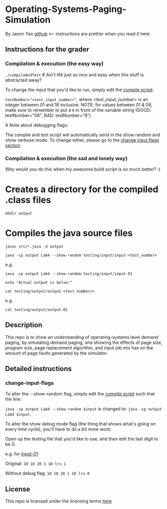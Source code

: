 # Operating-Systems-Paging-Simulation

By Jason Yao [github](https://www.github.com/JasonYao/Operating-Systems-Paging-Simulation) <-- instructions are prettier when you read it here

## Instructions for the grader

### Compilation & execution (the easy way)

`./compileAndTest` # Ain't life just so nice and easy when this stuff is abstracted away?

To change the input that you'd like to run, simply edit the [compile script](compileAndTest.sh):

`testNumber="<test_input_number>"`, where <test_input_number> is an integer between 01 and 16 inclusive. NOTE: for values between 01 & 09,
make sure to remember to put a `0` in front of the variable string (GOOD: testNumber="08", BAD: testNumber="8")

A Note about debugging flags:

The compile and test script will automatically send in the show random and show verbose mode. To change either, please go to the 
[change input flags section](#change-input-flags)

### Compilation & execution (the sad and lonely way)

Why would you do this when my awesome build script is so much better? :(

# Creates a directory for the compiled .class files

`mkdir output`

# Compiles the java source files

`javac src/*.java -d output`

`java -cp output Lab4 --show-random testing/input/input-<test_number>`

e.g.

`java -cp output Lab4 --show-random testing/input/input-01`

`echo "Actual output is below:"`

`cat testing/output/output-<test_numbers>`

e.g.

`cat testing/output/output-01`

## Description

This repo is to show an understanding of operating-systems level demand paging, by simulating demand paging, and showing the effects of
page size, program size, page replacement algorithm, and input job mix has on the amount of page faults generated by the simulator.

## Detailed instructions

### change-input-flags

To alter the --show-random flag, simply edit the [compile script](compileAndTest.sh) such that the line:

`java -cp output Lab4 --show-random $input` is changed to: `java -cp output Lab4 $input`.

To alter the show debug mode flag (the thing that shows what's going on every time cycle), you'll have to do a bit more work:

Open up the testing file that you'd like to use, and then edit the last digit to be 0.

e.g. for [input-01](testing/input/input-01):

Original: `10 10 20 1 10 lru 1`

Without debug flag: `10 10 20 1 10 lru 0`

## License

This repo is licensed under the licensing terms [here](LICENSE)

